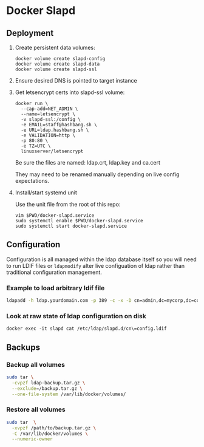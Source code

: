 # Docker Slapd

## Deployment

1. Create persistent data volumes:

    ```
    docker volume create slapd-config
    docker volume create slapd-data
    docker volume create slapd-ssl
    ```

2. Ensure desired DNS is pointed to target instance

3. Get letsencrypt certs into slapd-ssl volume:

    ```
    docker run \
      --cap-add=NET_ADMIN \
      --name=letsencrypt \
      -v slapd-ssl:/config \
      -e EMAIL=staff@hashbang.sh \
      -e URL=ldap.hashbang.sh \
      -e VALIDATION=http \
      -p 80:80 \
      -e TZ=UTC \
      linuxserver/letsencrypt
    ```

    Be sure the files are named: ldap.crt, ldap.key and ca.cert

    They may need to be renamed manually depending on live config expectations.

4. Install/start systemd unit

    Use the unit file from the root of this repo:

    ```bash\
    vim $PWD/docker-slapd.service
    sudo systemctl enable $PWD/docker-slapd.service
    sudo systemctl start docker-slapd.service
    ```

## Configuration

Configuration is all managed within the ldap database itself so you will need
to run LDIF files or ```ldapmodify``` alter live configuation of ldap rather
than traditional configuration management.

### Example to load arbitrary ldif file

```bash
ldapadd -h ldap.yourdomain.com -p 389 -c -x -D cn=admin,dc=mycorp,dc=com -W -f somefile.ldif
```

### Look at raw state of ldap configuration on disk

```
docker exec -it slapd cat /etc/ldap/slapd.d/cn\=config.ldif
```

## Backups

### Backup all volumes

```bash
sudo tar \
  -cvpzf ldap-backup.tar.gz \
  --exclude=/backup.tar.gz \
  --one-file-system /var/lib/docker/volumes/
```

### Restore all volumes

```bash
sudo tar  \
  -xvpzf /path/to/backup.tar.gz \
  -C /var/lib/docker/volumes \
  --numeric-owner
```
